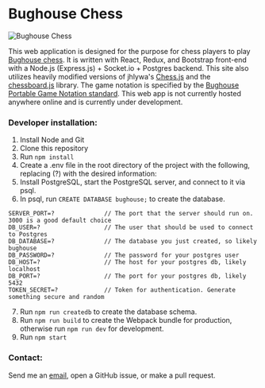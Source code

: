 # Bughouse Chess #

![Bughouse Chess](https://raw.githubusercontent.com/johndiiorio/bughouse/master/public/img/screenshots/gamepage.png)

This web application is designed for the purpose for chess players to play [Bughouse chess](https://en.wikipedia.org/wiki/Bughouse_chess). It is written with React, Redux, and Bootstrap front-end with a Node.js (Express.js) + Socket.io + Postgres backend. This site also utilizes heavily modified versions of jhlywa's [Chess.js](https://github.com/jhlywa/chess.js) and the [chessboard.js](http://chessboardjs.com/) library. The game notation is specified by the [Bughouse Portable Game Notation standard](http://bughousedb.com/Lieven_BPGN_Standard.txt). This web app is not currently hosted anywhere online and is currently under development.

### Developer installation: ###

1. Install Node and Git
2. Clone this repository
3. Run ```npm install```
4. Create a .env file in the root directory of the project with the following, replacing (?) with the desired information: <br>
5. Install PostgreSQL, start the PostgreSQL server, and connect to it via psql.
6. In psql, run ```CREATE DATABASE bughouse;``` to create the database.
```
SERVER_PORT=?              // The port that the server should run on. 3000 is a good default choice
DB_USER=?                  // The user that should be used to connect to Postgres
DB_DATABASE=?              // The database you just created, so likely bughouse
DB_PASSWORD=?              // The password for your postgres user
DB_HOST=?                  // The host for your postgres db, likely localhost
DB_PORT=?                  // The port for your postgres db, likely 5432
TOKEN_SECRET=?             // Token for authentication. Generate something secure and random
```
7. Run ```npm run createdb``` to create the database schema.
8. Run ```npm run build``` to create the Webpack bundle for production, otherwise run ```npm run dev``` for development.
9. Run ```npm start```

### Contact: ###

Send me an [email](mailto:johnzdiiorio@gmail.com), open a GitHub issue, or make a pull request.
